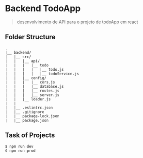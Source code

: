 # Backend TodoApp

> desenvolvimento de API para o projeto de todoApp em react

## Folder Structure
    .
    |__ backend/
    |   |__ src/
    |   |   |__ api/
    |   |   |   |__ todo
    |   |   |   |   |__ todo.js
    |   |   |   |   |__ todoService.js
    |   |   |__ config/
    |   |   |   |__ cors.js
    |   |   |   |__ database.js
    |   |   |   |__ routes.js
    |   |   |   |__ server.js
    |   |   |__ loader.js
    |   |
    |   |__ .eslintrc.json
    |   |__ .gitignore
    |   |__ package-lock.json
    |   |__ package.json

## Task of Projects
```sh
$ npm run dev
$ npm run prod
```
